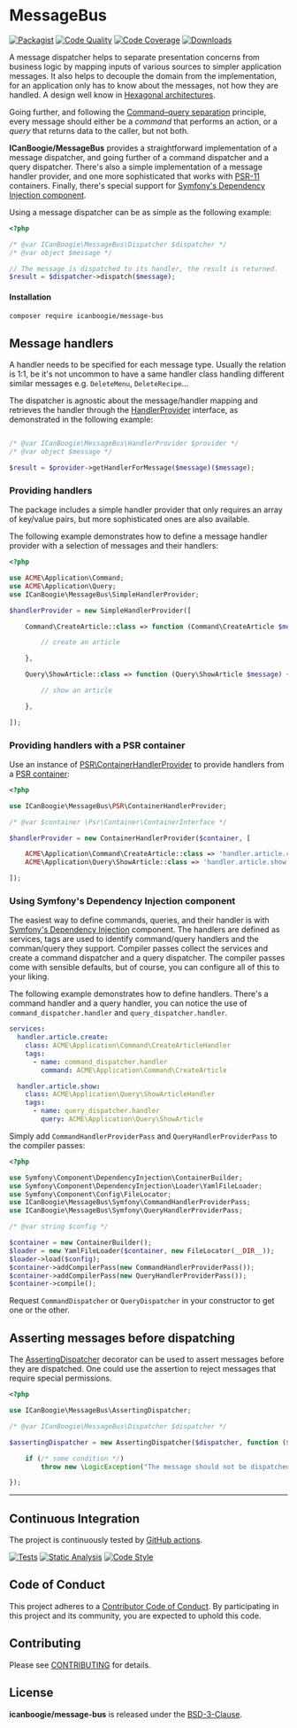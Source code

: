 # MessageBus

[![Packagist](https://img.shields.io/packagist/v/icanboogie/message-bus.svg)](https://packagist.org/packages/icanboogie/message-bus)
[![Code Quality](https://img.shields.io/scrutinizer/g/ICanBoogie/MessageBus.svg)](https://scrutinizer-ci.com/g/ICanBoogie/MessageBus)
[![Code Coverage](https://img.shields.io/coveralls/ICanBoogie/MessageBus.svg)](https://coveralls.io/r/ICanBoogie/MessageBus)
[![Downloads](https://img.shields.io/packagist/dt/icanboogie/message-bus.svg)](https://packagist.org/packages/icanboogie/message-bus)

A message dispatcher helps to separate presentation concerns from business logic by mapping inputs
of various sources to simpler application messages. It also helps to decouple the domain from the
implementation, for an application only has to know about the messages, not how they are handled. A
design well know in [Hexagonal architectures][hexagonal].

Going further, and following the [Command–query separation][cqs] principle, every message should
either be a _command_ that performs an action, or a _query_ that returns data to the caller, but not
both.

**ICanBoogie/MessageBus** provides a straightforward implementation of a message dispatcher, and
going further of a command dispatcher and a query dispatcher. There's also a simple implementation
of a message handler provider, and one more sophisticated that works with [PSR-11][] containers.
Finally, there's special support for [Symfony's Dependency Injection component][symfony/di].

Using a message dispatcher can be as simple as the following example:

```php
<?php

/* @var ICanBoogie\MessageBus\Dispatcher $dispatcher */
/* @var object $message */

// The message is dispatched to its handler, the result is returned.
$result = $dispatcher->dispatch($message);
```



#### Installation

```bash
composer require icanboogie/message-bus
```



## Message handlers

A handler needs to be specified for each message type. Usually the relation is 1:1, be it's not
uncommon to have a same handler class handling different similar messages e.g. `DeleteMenu`,
`DeleteRecipe`…

The dispatcher is agnostic about the message/handler mapping and retrieves the handler through the
[HandlerProvider][] interface, as demonstrated in the following example:

```php

/* @var ICanBoogie\MessageBus\HandlerProvider $provider */
/* @var object $message */

$result = $provider->getHandlerForMessage($message)($message);
```





### Providing handlers

The package includes a simple handler provider that only requires an array of key/value pairs, but
more sophisticated ones are also available.

The following example demonstrates how to define a message handler provider with a selection
of messages and their handlers:

```php
<?php

use ACME\Application\Command;
use ACME\Application\Query;
use ICanBoogie\MessageBus\SimpleHandlerProvider;

$handlerProvider = new SimpleHandlerProvider([

	Command\CreateArticle::class => function (Command\CreateArticle $message) {

		// create an article

	},

	Query\ShowArticle::class => function (Query\ShowArticle $message) {

        // show an article

    },

]);
```





### Providing handlers with a PSR container

Use an instance of [PSR\ContainerHandlerProvider][] to provide handlers from a
[PSR container][PSR-11]:

```php
<?php

use ICanBoogie\MessageBus\PSR\ContainerHandlerProvider;

/* @var $container \Psr\Container\ContainerInterface */

$handlerProvider = new ContainerHandlerProvider($container, [

	ACME\Application\Command\CreateArticle::class => 'handler.article.create',
	ACME\Application\Query\ShowArticle::class => 'handler.article.show',

]);
```

### Using Symfony's Dependency Injection component

The easiest way to define commands, queries, and their handler is with [Symfony's Dependency
Injection][symfony/di] component. The handlers are defined as services, tags are used to identify
command/query handlers and the comman/query they support. Compiler passes collect the services and
create a command dispatcher and a query dispatcher. The compiler passes come with sensible defaults,
but of course, you can configure all of this to your liking.

The following example demonstrates how to define handlers. There's a command handler and a query
handler, you can notice the use of `command_dispatcher.handler` and `query_dispatcher.handler`.

```yaml
services:
  handler.article.create:
    class: ACME\Application\Command\CreateArticleHandler
    tags:
      - name: command_dispatcher.handler
        command: ACME\Application\Command\CreateArticle

  handler.article.show:
    class: ACME\Application\Query\ShowArticleHandler
    tags:
      - name: query_dispatcher.handler
        query: ACME\Application\Query\ShowArticle
```

Simply add `CommandHandlerProviderPass` and `QueryHandlerProviderPass` to the compiler passes:

```php
<?php

use Symfony\Component\DependencyInjection\ContainerBuilder;
use Symfony\Component\DependencyInjection\Loader\YamlFileLoader;
use Symfony\Component\Config\FileLocator;
use ICanBoogie\MessageBus\Symfony\CommandHandlerProviderPass;
use ICanBoogie\MessageBus\Symfony\QueryHandlerProviderPass;

/* @var string $config */

$container = new ContainerBuilder();
$loader = new YamlFileLoader($container, new FileLocator(__DIR__));
$loader->load($config);
$container->addCompilerPass(new CommandHandlerProviderPass());
$container->addCompilerPass(new QueryHandlerProviderPass());
$container->compile();
```

Request `CommandDispatcher` or `QueryDispatcher` in your constructor to get one or the other.





## Asserting messages before dispatching

The [AssertingDispatcher][] decorator can be used to assert messages before they are dispatched. One
could use the assertion to reject messages that require special permissions.

```php
<?php

use ICanBoogie\MessageBus\AssertingDispatcher;

/* @var ICanBoogie\MessageBus\Dispatcher $dispatcher */

$assertingDispatcher = new AssertingDispatcher($dispatcher, function ($message) {

	if (/* some condition */)
		throw new \LogicException("The message should not be dispatched.");

});
```





----------



## Continuous Integration

The project is continuously tested by [GitHub actions](https://github.com/ICanBoogie/Inflector/actions).

[![Tests](https://github.com/ICanBoogie/MessageBus/workflows/test/badge.svg?branch=master)](https://github.com/ICanBoogie/MessageBus/actions?query=workflow%3Atest)
[![Static Analysis](https://github.com/ICanBoogie/MessageBus/workflows/static-analysis/badge.svg?branch=master)](https://github.com/ICanBoogie/MessageBus/actions?query=workflow%3Astatic-analysis)
[![Code Style](https://github.com/ICanBoogie/MessageBus/workflows/code-style/badge.svg?branch=master)](https://github.com/ICanBoogie/MessageBus/actions?query=workflow%3Acode-style)



## Code of Conduct

This project adheres to a [Contributor Code of Conduct](CODE_OF_CONDUCT.md). By participating in
this project and its community, you are expected to uphold this code.



## Contributing

Please see [CONTRIBUTING](CONTRIBUTING.md) for details.



## License

**icanboogie/message-bus** is released under the [BSD-3-Clause](LICENSE).



[ICanBoogie]:                          https://icanboogie.org/
[AssertingDispatcher]:                 lib/AssertingDispatcher.php
[HandlerProvider]:                     lib/HandlerProvider.php
[HandlerProviderPass]:                 lib/Symfony/HandlerProviderPass.php
[PSR\ContainerHandlerProvider]:        lib/PSR/ContainerHandlerProvider.php
[available on GitHub]:                 https://github.com/ICanBoogie/MessageBus
[symfony/dependency-injection]:        https://symfony.com/doc/current/components/dependency_injection.html
[hexagonal]:                           https://herbertograca.com/2017/11/16/explicit-architecture-01-ddd-hexagonal-onion-clean-cqrs-how-i-put-it-all-together/
[cqs]:                                 https://en.wikipedia.org/wiki/Command%E2%80%93query_separation
[PSR-11]:                              https://www.php-fig.org/psr/psr-11/
[symfony/di]:                          https://symfony.com/doc/current/components/dependency_injection.html

